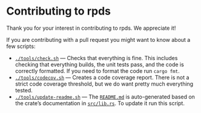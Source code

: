 # Contributing to rpds

Thank you for your interest in contributing to rpds.  We appreciate it!

If you are contributing with a pull request you might want to know about a few scripts:

* [`./tools/check.sh`](tools/check.sh)  — Checks that everything is fine.  This includes checking that everything
  builds, the unit tests pass, and the code is correctly formatted.  If you need to format the code run
  `cargo fmt`.
* [`./tools/codecov.sh`](tools/codecov.sh)  — Creates a code coverage report.  There is not a strict code coverage
  threshold, but we do want pretty much everything tested.
* [`./tools/update-readme.sh`](tools/update-readme.sh) — The [`README.md`](README.md) is auto-generated based on the
  crate’s documentation in [`src/lib.rs`](src/lib.rs).  To update it run this script.
